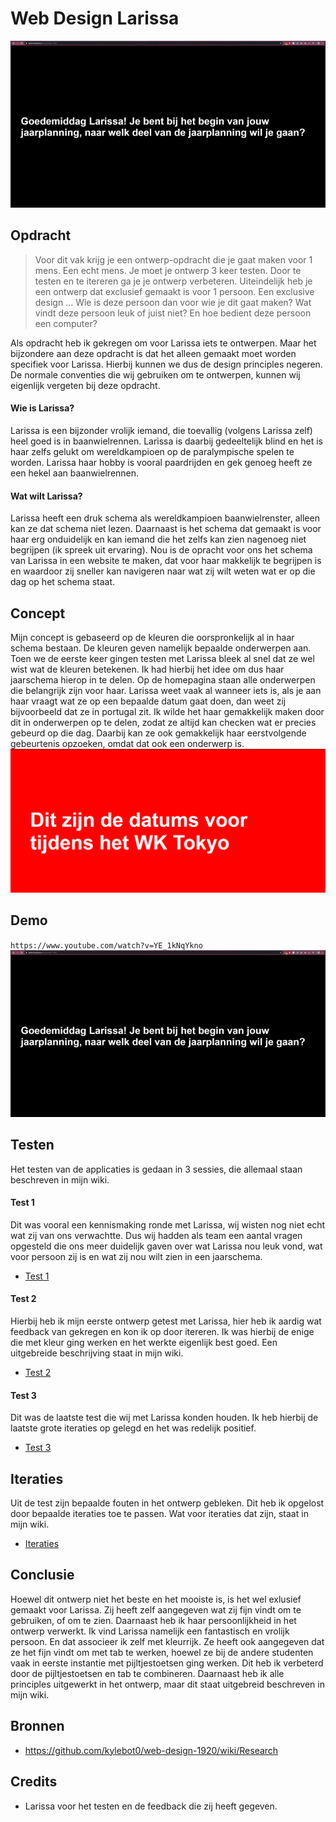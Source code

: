 # Web Design Larissa

![](https://github.com/kylebot0/web-design-1920/blob/master/docs/img/anim.gif)
## Opdracht
> Voor dit vak krijg je een ontwerp-opdracht die je gaat maken voor 1 mens. Een echt mens. Je moet je ontwerp 3 keer testen. Door te testen en te itereren ga je je ontwerp verbeteren. Uiteindelijk heb je een ontwerp dat exclusief gemaakt is voor 1 persoon. Een exclusive design ... Wie is deze persoon dan voor wie je dit gaat maken? Wat vindt deze persoon leuk of juist niet? En hoe bedient deze persoon een computer?

Als opdracht heb ik gekregen om voor Larissa iets te ontwerpen. Maar het bijzondere aan deze opdracht is dat het alleen gemaakt moet worden specifiek voor Larissa. Hierbij kunnen we dus de design principles negeren. De normale conventies die wij gebruiken om te ontwerpen, kunnen wij eigenlijk vergeten bij deze opdracht.

#### Wie is Larissa?
Larissa is een bijzonder vrolijk iemand, die toevallig (volgens Larissa zelf) heel goed is in baanwielrennen. Larissa is daarbij gedeeltelijk blind en het is haar zelfs gelukt om wereldkampioen op de paralympische spelen te worden. Larissa haar hobby is vooral paardrijden en gek genoeg heeft ze een hekel aan baanwielrennen.

#### Wat wilt Larissa?
Larissa heeft een druk schema als wereldkampioen baanwielrenster, alleen kan ze dat schema niet lezen. Daarnaast is het schema dat gemaakt is voor haar erg onduidelijk en kan iemand die het zelfs kan zien nagenoeg niet begrijpen (ik spreek uit ervaring). Nou is de opracht voor ons het schema van Larissa in een website te maken, dat voor haar makkelijk te begrijpen is en waardoor zij sneller kan navigeren naar wat zij wilt weten wat er op die dag op het schema staat.
![]()

## Concept
Mijn concept is gebaseerd op de kleuren die oorspronkelijk al in haar schema bestaan. De kleuren geven namelijk bepaalde onderwerpen aan. Toen we de eerste keer gingen testen met Larissa bleek al snel dat ze wel wist wat de kleuren betekenen. Ik had hierbij het idee om dus haar jaarschema hierop in te delen. Op de homepagina staan alle onderwerpen die belangrijk zijn voor haar. Larissa weet vaak al wanneer iets is, als je aan haar vraagt wat ze op een bepaalde datum gaat doen, dan weet zij bijvoorbeeld dat ze in portugal zit. Ik wilde het haar gemakkelijk maken door dit in onderwerpen op te delen, zodat ze altijd kan checken wat er precies gebeurd op die dag. Daarbij kan ze ook gemakkelijk haar eerstvolgende gebeurtenis opzoeken, omdat dat ook een onderwerp is.
![](https://github.com/kylebot0/web-design-1920/blob/master/docs/img/tokyo.png)
## Demo
`https://www.youtube.com/watch?v=YE_1kNqYkno`
[![Demo](https://github.com/kylebot0/web-design-1920/blob/master/docs/img/anim.gif)](https://www.youtube.com/watch?v=YE_1kNqYkno)
## Testen
Het testen van de applicaties is gedaan in 3 sessies, die allemaal staan beschreven in mijn wiki.

#### Test 1
Dit was vooral een kennismaking ronde met Larissa, wij wisten nog niet echt wat zij van ons verwachtte. Dus wij hadden als team een aantal vragen opgesteld die ons meer duidelijk gaven over wat Larissa nou leuk vond, wat voor persoon zij is en wat zij nou wilt zien in een jaarschema.
- [Test 1](https://github.com/kylebot0/web-design-1920/wiki/Test-1)

#### Test 2
Hierbij heb ik mijn eerste ontwerp getest met Larissa, hier heb ik aardig wat feedback van gekregen en kon ik op door itereren. Ik was hierbij de enige die met kleur ging werken en het werkte eigenlijk best goed. Een uitgebreide beschrijving staat in mijn wiki.
- [Test 2](https://github.com/kylebot0/web-design-1920/wiki/Test-2)

#### Test 3
Dit was de laatste test die wij met Larissa konden houden. Ik heb hierbij de laatste grote iteraties op gelegd en het was redelijk positief. 
- [Test 3](https://github.com/kylebot0/web-design-1920/wiki/Test-3)

## Iteraties
Uit de test zijn bepaalde fouten in het ontwerp gebleken. Dit heb ik opgelost door bepaalde iteraties toe te passen. Wat voor iteraties dat zijn, staat in mijn wiki.
- [Iteraties](https://github.com/kylebot0/web-design-1920/wiki/Test-1)

## Conclusie 
Hoewel dit ontwerp niet het beste en het mooiste is, is het wel exlusief gemaakt voor Larissa. Zij heeft zelf aangegeven wat zij fijn vindt om te gebruiken, of om te zien. Daarnaast heb ik haar persoonlijkheid in het ontwerp verwerkt. Ik vind Larissa namelijk een fantastisch en vrolijk persoon. En dat associeer ik zelf met kleurrijk. Ze heeft ook aangegeven dat ze het fijn vindt om met tab te werken, hoewel ze bij de andere studenten vaak in eerste instantie met pijltjestoetsen ging werken. Dit heb ik verbeterd door de pijltjestoetsen en tab te combineren. Daarnaast heb ik alle principles uitgewerkt in het ontwerp, maar dit staat uitgebreid beschreven in mijn wiki. 



## Bronnen
- https://github.com/kylebot0/web-design-1920/wiki/Research

## Credits
- Larissa voor het testen en de feedback die zij heeft gegeven.
